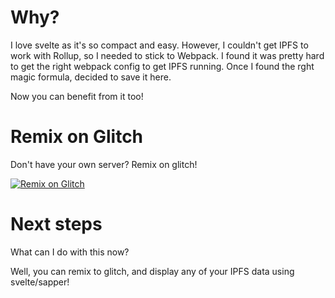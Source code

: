 # Why?

I love svelte as it's so compact and easy. However, I couldn't get IPFS to work with Rollup, so I needed to stick to Webpack. I found it was pretty hard to get the right webpack config to get IPFS running. Once I found the rght magic formula, decided to save it here.

Now you can benefit from it too!

# Remix on Glitch

Don't have your own server? Remix on glitch!

[![Remix on Glitch](https://cdn.glitch.com/2703baf2-b643-4da7-ab91-7ee2a2d00b5b%2Fremix-button.svg)](https://glitch.com/edit/#!/import/github/DougAnderson444/sapper-webpack-now-ipfs)

# Next steps

What can I do with this now?

Well, you can remix to glitch, and display any of your IPFS data using svelte/sapper!